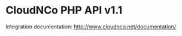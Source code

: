 CloudNCo PHP API v1.1
=====================

Integration documentation: http://www.cloudnco.net/documentation/